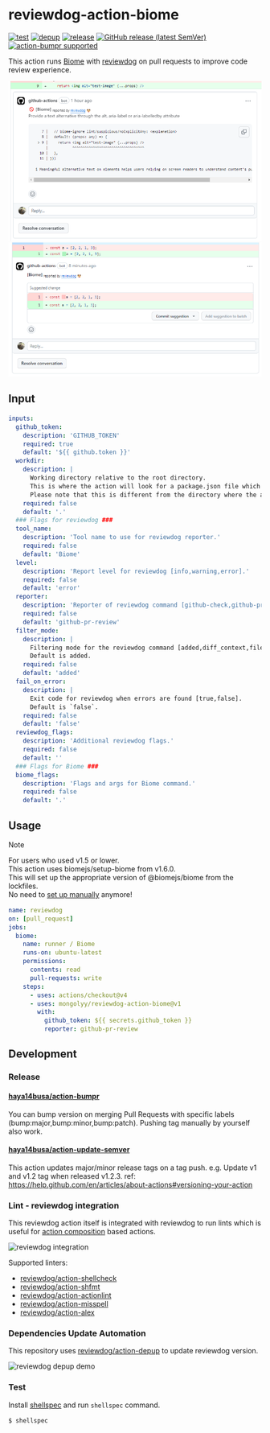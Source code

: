 # reviewdog-action-biome


[![test](https://github.com/mongolyy/reviewdog-action-biome/actions/workflows/test-action.yml/badge.svg)](https://github.com/mongolyy/reviewdog-action-biome/actions/workflows/test-action.yml)
[![depup](https://github.com/mongolyy/reviewdog-action-biome/actions/workflows/depup.yml/badge.svg)](https://github.com/mongolyy/reviewdog-action-biome/actions/workflows/depup.yml)
[![release](https://github.com/mongolyy/reviewdog-action-biome/actions/workflows/release.yml/badge.svg)](https://github.com/mongolyy/reviewdog-action-biome/actions/workflows/release.yml)
[![GitHub release (latest SemVer)](https://img.shields.io/github/v/release/mongolyy/reviewdog-action-biome?logo=github&sort=semver)](https://github.com/mongolyy/reviewdog-action-biome/releases)
[![action-bumpr supported](https://img.shields.io/badge/bumpr-supported-ff69b4?logo=github&link=https://github.com/haya14busa/action-bumpr)](https://github.com/haya14busa/action-bumpr)

This action runs [Biome](https://biomejs.dev/) with [reviewdog](https://github.com/reviewdog/reviewdog) on pull requests to improve code review experience.

![sample-pr-review](assets/readme/sample-pr-review.png)
![sample-commit-suggestion](assets/readme/sample-commit-suggestion.png)

## Input

```yaml
inputs:
  github_token:
    description: 'GITHUB_TOKEN'
    required: true
    default: '${{ github.token }}'
  workdir:
    description: |
      Working directory relative to the root directory.
      This is where the action will look for a package.json file which declares Biome as a dependency.
      Please note that this is different from the directory where the action will run Biome, which is specified in the biome_flags input.
    required: false
    default: '.'
  ### Flags for reviewdog ###
  tool_name:
    description: 'Tool name to use for reviewdog reporter.'
    required: false
    default: 'Biome'
  level:
    description: 'Report level for reviewdog [info,warning,error].'
    required: false
    default: 'error'
  reporter:
    description: 'Reporter of reviewdog command [github-check,github-pr-review,github-pr-check].'
    required: false
    default: 'github-pr-review'
  filter_mode:
    description: |
      Filtering mode for the reviewdog command [added,diff_context,file,nofilter].
      Default is added.
    required: false
    default: 'added'
  fail_on_error:
    description: |
      Exit code for reviewdog when errors are found [true,false].
      Default is `false`.
    required: false
    default: 'false'
  reviewdog_flags:
    description: 'Additional reviewdog flags.'
    required: false
    default: ''
  ### Flags for Biome ###
  biome_flags:
    description: 'Flags and args for Biome command.'
    required: false
    default: '.'
```

## Usage

> [!NOTE]  
> For users who used v1.5 or lower.  
> This action uses biomejs/setup-biome from v1.6.0.  
> This will set up the appropriate version of @biomejs/biome from the lockfiles.  
> No need to [set up manually](https://github.com/mongolyy/reviewdog-action-biome/blob/v1.5.1/README.md#usage) anymore!

```yaml
name: reviewdog
on: [pull_request]
jobs:
  biome:
    name: runner / Biome
    runs-on: ubuntu-latest
    permissions:
      contents: read
      pull-requests: write
    steps:
      - uses: actions/checkout@v4
      - uses: mongolyy/reviewdog-action-biome@v1
        with:
          github_token: ${{ secrets.github_token }}
          reporter: github-pr-review
```

## Development

### Release

#### [haya14busa/action-bumpr](https://github.com/haya14busa/action-bumpr)
You can bump version on merging Pull Requests with specific labels (bump:major,bump:minor,bump:patch).
Pushing tag manually by yourself also work.

#### [haya14busa/action-update-semver](https://github.com/haya14busa/action-update-semver)

This action updates major/minor release tags on a tag push. e.g. Update v1 and v1.2 tag when released v1.2.3.
ref: https://help.github.com/en/articles/about-actions#versioning-your-action

### Lint - reviewdog integration

This reviewdog action itself is integrated with reviewdog to run lints
which is useful for [action composition] based actions.

[action composition]:https://docs.github.com/en/actions/creating-actions/creating-a-composite-action

![reviewdog integration](https://user-images.githubusercontent.com/3797062/72735107-7fbb9600-3bde-11ea-8087-12af76e7ee6f.png)

Supported linters:

- [reviewdog/action-shellcheck](https://github.com/reviewdog/action-shellcheck)
- [reviewdog/action-shfmt](https://github.com/reviewdog/action-shfmt)
- [reviewdog/action-actionlint](https://github.com/reviewdog/action-actionlint)
- [reviewdog/action-misspell](https://github.com/reviewdog/action-misspell)
- [reviewdog/action-alex](https://github.com/reviewdog/action-alex)

### Dependencies Update Automation
This repository uses [reviewdog/action-depup](https://github.com/reviewdog/action-depup) to update
reviewdog version.

![reviewdog depup demo](https://user-images.githubusercontent.com/3797062/73154254-170e7500-411a-11ea-8211-912e9de7c936.png)

### Test

Install [shellspec](https://github.com/shellspec/shellspec) and run `shellspec` command.

```shell
$ shellspec
```
